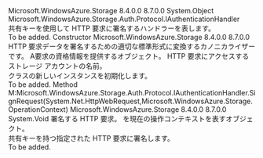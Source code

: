<Type Name="SharedKeyAuthenticationHandler" FullName="Microsoft.WindowsAzure.Storage.Auth.Protocol.SharedKeyAuthenticationHandler">
  <TypeSignature Language="C#" Value="public sealed class SharedKeyAuthenticationHandler : Microsoft.WindowsAzure.Storage.Auth.Protocol.IAuthenticationHandler" />
  <TypeSignature Language="ILAsm" Value=".class public auto ansi sealed beforefieldinit SharedKeyAuthenticationHandler extends System.Object implements class Microsoft.WindowsAzure.Storage.Auth.Protocol.IAuthenticationHandler" />
  <TypeSignature Language="DocId" Value="T:Microsoft.WindowsAzure.Storage.Auth.Protocol.SharedKeyAuthenticationHandler" />
  <TypeSignature Language="VB.NET" Value="Public NotInheritable Class SharedKeyAuthenticationHandler&#xA;Implements IAuthenticationHandler" />
  <TypeSignature Language="F#" Value="type SharedKeyAuthenticationHandler = class&#xA;    interface IAuthenticationHandler" />
  <AssemblyInfo>
    <AssemblyName>Microsoft.WindowsAzure.Storage</AssemblyName>
    <AssemblyVersion>8.4.0.0</AssemblyVersion>
    <AssemblyVersion>8.7.0.0</AssemblyVersion>
  </AssemblyInfo>
  <Base>
    <BaseTypeName>System.Object</BaseTypeName>
  </Base>
  <Interfaces>
    <Interface>
      <InterfaceName>Microsoft.WindowsAzure.Storage.Auth.Protocol.IAuthenticationHandler</InterfaceName>
    </Interface>
  </Interfaces>
  <Docs>
    <summary>
            共有キーを使用して HTTP 要求に署名するハンドラーを表します。
            </summary>
    <remarks>To be added.</remarks>
  </Docs>
  <Members>
    <Member MemberName=".ctor">
      <MemberSignature Language="C#" Value="public SharedKeyAuthenticationHandler (Microsoft.WindowsAzure.Storage.Core.Auth.ICanonicalizer canonicalizer, Microsoft.WindowsAzure.Storage.Auth.StorageCredentials credentials, string resourceAccountName);" />
      <MemberSignature Language="ILAsm" Value=".method public hidebysig specialname rtspecialname instance void .ctor(class Microsoft.WindowsAzure.Storage.Core.Auth.ICanonicalizer canonicalizer, class Microsoft.WindowsAzure.Storage.Auth.StorageCredentials credentials, string resourceAccountName) cil managed" />
      <MemberSignature Language="DocId" Value="M:Microsoft.WindowsAzure.Storage.Auth.Protocol.SharedKeyAuthenticationHandler.#ctor(Microsoft.WindowsAzure.Storage.Core.Auth.ICanonicalizer,Microsoft.WindowsAzure.Storage.Auth.StorageCredentials,System.String)" />
      <MemberSignature Language="VB.NET" Value="Public Sub New (canonicalizer As ICanonicalizer, credentials As StorageCredentials, resourceAccountName As String)" />
      <MemberSignature Language="F#" Value="new Microsoft.WindowsAzure.Storage.Auth.Protocol.SharedKeyAuthenticationHandler : Microsoft.WindowsAzure.Storage.Core.Auth.ICanonicalizer * Microsoft.WindowsAzure.Storage.Auth.StorageCredentials * string -&gt; Microsoft.WindowsAzure.Storage.Auth.Protocol.SharedKeyAuthenticationHandler" Usage="new Microsoft.WindowsAzure.Storage.Auth.Protocol.SharedKeyAuthenticationHandler (canonicalizer, credentials, resourceAccountName)" />
      <MemberType>Constructor</MemberType>
      <AssemblyInfo>
        <AssemblyName>Microsoft.WindowsAzure.Storage</AssemblyName>
        <AssemblyVersion>8.4.0.0</AssemblyVersion>
        <AssemblyVersion>8.7.0.0</AssemblyVersion>
      </AssemblyInfo>
      <Parameters>
        <Parameter Name="canonicalizer" Type="Microsoft.WindowsAzure.Storage.Core.Auth.ICanonicalizer" />
        <Parameter Name="credentials" Type="Microsoft.WindowsAzure.Storage.Auth.StorageCredentials" />
        <Parameter Name="resourceAccountName" Type="System.String" />
      </Parameters>
      <Docs>
        <param name="canonicalizer">HTTP 要求データを署名するための適切な標準形式に変換するカノニカライザーです。</param>
        <param name="credentials">A<see cref="T:Microsoft.WindowsAzure.Storage.Auth.StorageCredentials" />要求の資格情報を提供するオブジェクト。</param>
        <param name="resourceAccountName">HTTP 要求にアクセスするストレージ アカウントの名前。</param>
        <summary>
            <see cref="T:Microsoft.WindowsAzure.Storage.Auth.Protocol.SharedKeyAuthenticationHandler" /> クラスの新しいインスタンスを初期化します。
            </summary>
        <remarks>To be added.</remarks>
      </Docs>
    </Member>
    <Member MemberName="SignRequest">
      <MemberSignature Language="C#" Value="public void SignRequest (System.Net.HttpWebRequest request, Microsoft.WindowsAzure.Storage.OperationContext operationContext);" />
      <MemberSignature Language="ILAsm" Value=".method public hidebysig newslot virtual instance void SignRequest(class System.Net.HttpWebRequest request, class Microsoft.WindowsAzure.Storage.OperationContext operationContext) cil managed" />
      <MemberSignature Language="DocId" Value="M:Microsoft.WindowsAzure.Storage.Auth.Protocol.SharedKeyAuthenticationHandler.SignRequest(System.Net.HttpWebRequest,Microsoft.WindowsAzure.Storage.OperationContext)" />
      <MemberSignature Language="F#" Value="abstract member SignRequest : System.Net.HttpWebRequest * Microsoft.WindowsAzure.Storage.OperationContext -&gt; unit&#xA;override this.SignRequest : System.Net.HttpWebRequest * Microsoft.WindowsAzure.Storage.OperationContext -&gt; unit" Usage="sharedKeyAuthenticationHandler.SignRequest (request, operationContext)" />
      <MemberType>Method</MemberType>
      <Implements>
        <InterfaceMember>M:Microsoft.WindowsAzure.Storage.Auth.Protocol.IAuthenticationHandler.SignRequest(System.Net.HttpWebRequest,Microsoft.WindowsAzure.Storage.OperationContext)</InterfaceMember>
      </Implements>
      <AssemblyInfo>
        <AssemblyName>Microsoft.WindowsAzure.Storage</AssemblyName>
        <AssemblyVersion>8.4.0.0</AssemblyVersion>
        <AssemblyVersion>8.7.0.0</AssemblyVersion>
      </AssemblyInfo>
      <ReturnValue>
        <ReturnType>System.Void</ReturnType>
      </ReturnValue>
      <Parameters>
        <Parameter Name="request" Type="System.Net.HttpWebRequest" />
        <Parameter Name="operationContext" Type="Microsoft.WindowsAzure.Storage.OperationContext" />
      </Parameters>
      <Docs>
        <param name="request">署名する HTTP 要求。</param>
        <param name="operationContext"><see cref="T:Microsoft.WindowsAzure.Storage.OperationContext" />を現在の操作コンテキストを表すオブジェクト。</param>
        <summary>
            共有キーを持つ指定された HTTP 要求に署名します。
            </summary>
        <remarks>To be added.</remarks>
      </Docs>
    </Member>
  </Members>
</Type>